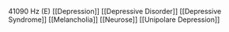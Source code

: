 41090 Hz (E)
[[Depression]]
[[Depressive Disorder]]
[[Depressive Syndrome]]
[[Melancholia]]
[[Neurose]]
[[Unipolare Depression]]